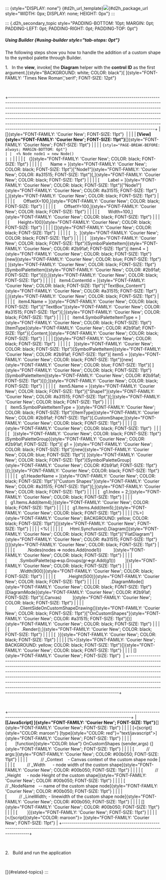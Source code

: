 ::: {style="DISPLAY: none"}
[](ms-xhelp:///?Id=d2h_url_template){#d2h_url_template}![](!package_url!){#d2h_package_url style="WIDTH: 0px; DISPLAY: none; HEIGHT: 0px"}
:::

::: {.d2h_secondary_topic style="PADDING-BOTTOM: 10pt; MARGIN: 0pt; PADDING-LEFT: 0pt; PADDING-RIGHT: 0pt; PADDING-TOP: 0pt"}
##### Using Builder {#using-builder style="tab-stops: 0pt"}

The following steps show you how to handle the addition of a custom shape to the symbol palette through Builder.

1.   In the **view**, invoke[ the **Diagram** helper with the **control** **ID** as the first argument.]{style="BACKGROUND: white; COLOR: black"}[ ]{style="FONT-FAMILY: 'Times New Roman','serif'; FONT-SIZE: 12pt"}

 

+-------------------------------------------------------------------------------------------------------------------------------------------------------------------------------------------------------------------------------------------------------------------------------------------------------------------------------------------------------------------------------------------------------------------------------------------------------------------------------------------------------------------------------------------------------------+
| []{style="FONT-FAMILY: 'Courier New'; FONT-SIZE: 11pt"}                                                                                                                                                                                                                                                                                                                                                                                                                                                                                                     |
|                                                                                                                                                                                                                                                                                                                                                                                                                                                                                                                                                             |
| **[View]{style="FONT-FAMILY: 'Courier New'; FONT-SIZE: 11pt"}**[]{style="FONT-FAMILY: 'Courier New'; FONT-SIZE: 11pt"}                                                                                                                                                                                                                                                                                                                                                                                                                                      |
|                                                                                                                                                                                                                                                                                                                                                                                                                                                                                                                                                             |
| ``` {style="PAGE-BREAK-BEFORE: always; MARGIN-BOTTOM: 6pt"}                                                                                                                                                                                                                                                                                                                                                                                                                                                                                                 |
|  <% Node node1 = new Node()                                                                                                                                                                                                                                                                                                                                                                                                                                                                                                                                 |
| ```                                                                                                                                                                                                                                                                                                                                                                                                                                                                                                                                                         |
|                                                                                                                                                                                                                                                                                                                                                                                                                                                                                                                                                             |
| [   {]{style="FONT-FAMILY: 'Courier New'; COLOR: black; FONT-SIZE: 11pt"}                                                                                                                                                                                                                                                                                                                                                                                                                                                                                   |
|                                                                                                                                                                                                                                                                                                                                                                                                                                                                                                                                                             |
| [       Name = ]{style="FONT-FAMILY: 'Courier New'; COLOR: black; FONT-SIZE: 11pt"}[\"Node1\"]{style="FONT-FAMILY: 'Courier New'; COLOR: #a31515; FONT-SIZE: 11pt"}[,]{style="FONT-FAMILY: 'Courier New'; COLOR: black; FONT-SIZE: 11pt"}                                                                                                                                                                                                                                                                                                                   |
|                                                                                                                                                                                                                                                                                                                                                                                                                                                                                                                                                             |
| [       Label = ]{style="FONT-FAMILY: 'Courier New'; COLOR: black; FONT-SIZE: 11pt"}[\"Node1\"]{style="FONT-FAMILY: 'Courier New'; COLOR: #a31515; FONT-SIZE: 11pt"}[,]{style="FONT-FAMILY: 'Courier New'; COLOR: black; FONT-SIZE: 11pt"}                                                                                                                                                                                                                                                                                                                  |
|                                                                                                                                                                                                                                                                                                                                                                                                                                                                                                                                                             |
| [       OffsetX=100,]{style="FONT-FAMILY: 'Courier New'; COLOR: black; FONT-SIZE: 11pt"}                                                                                                                                                                                                                                                                                                                                                                                                                                                                    |
|                                                                                                                                                                                                                                                                                                                                                                                                                                                                                                                                                             |
| [       OffsetY=100,]{style="FONT-FAMILY: 'Courier New'; COLOR: black; FONT-SIZE: 11pt"}                                                                                                                                                                                                                                                                                                                                                                                                                                                                    |
|                                                                                                                                                                                                                                                                                                                                                                                                                                                                                                                                                             |
| [       Width=100,]{style="FONT-FAMILY: 'Courier New'; COLOR: black; FONT-SIZE: 11pt"}                                                                                                                                                                                                                                                                                                                                                                                                                                                                      |
|                                                                                                                                                                                                                                                                                                                                                                                                                                                                                                                                                             |
| [       Height=100]{style="FONT-FAMILY: 'Courier New'; COLOR: black; FONT-SIZE: 11pt"}                                                                                                                                                                                                                                                                                                                                                                                                                                                                      |
|                                                                                                                                                                                                                                                                                                                                                                                                                                                                                                                                                             |
| []{style="FONT-FAMILY: 'Courier New'; COLOR: black; FONT-SIZE: 11pt"}                                                                                                                                                                                                                                                                                                                                                                                                                                                                                       |
|                                                                                                                                                                                                                                                                                                                                                                                                                                                                                                                                                             |
| [   };  ]{style="FONT-FAMILY: 'Courier New'; COLOR: black; FONT-SIZE: 11pt"}                                                                                                                                                                                                                                                                                                                                                                                                                                                                                |
|                                                                                                                                                                                                                                                                                                                                                                                                                                                                                                                                                             |
| [   ]{style="FONT-FAMILY: 'Courier New'; COLOR: black; FONT-SIZE: 11pt"}[SymbolPaletteItem]{style="FONT-FAMILY: 'Courier New'; COLOR: #2b91af; FONT-SIZE: 11pt"}[ item4 = ]{style="FONT-FAMILY: 'Courier New'; COLOR: black; FONT-SIZE: 11pt"}[new]{style="FONT-FAMILY: 'Courier New'; COLOR: blue; FONT-SIZE: 11pt"}[ ]{style="FONT-FAMILY: 'Courier New'; COLOR: black; FONT-SIZE: 11pt"}[SymbolPaletteItem]{style="FONT-FAMILY: 'Courier New'; COLOR: #2b91af; FONT-SIZE: 11pt"}[();]{style="FONT-FAMILY: 'Courier New'; COLOR: black; FONT-SIZE: 11pt"} |
|                                                                                                                                                                                                                                                                                                                                                                                                                                                                                                                                                             |
| [   item4.ContentId = ]{style="FONT-FAMILY: 'Courier New'; COLOR: black; FONT-SIZE: 11pt"}[\"TextBox_Content\"]{style="FONT-FAMILY: 'Courier New'; COLOR: #a31515; FONT-SIZE: 11pt"}[;]{style="FONT-FAMILY: 'Courier New'; COLOR: black; FONT-SIZE: 11pt"}                                                                                                                                                                                                                                                                                                  |
|                                                                                                                                                                                                                                                                                                                                                                                                                                                                                                                                                             |
| [   item4.Name = ]{style="FONT-FAMILY: 'Courier New'; COLOR: black; FONT-SIZE: 11pt"}[\"TextBox\"]{style="FONT-FAMILY: 'Courier New'; COLOR: #a31515; FONT-SIZE: 11pt"}[;]{style="FONT-FAMILY: 'Courier New'; COLOR: black; FONT-SIZE: 11pt"}                                                                                                                                                                                                                                                                                                               |
|                                                                                                                                                                                                                                                                                                                                                                                                                                                                                                                                                             |
| [   item4.SymbolPaletteItemType = ]{style="FONT-FAMILY: 'Courier New'; COLOR: black; FONT-SIZE: 11pt"}[ItemType]{style="FONT-FAMILY: 'Courier New'; COLOR: #2b91af; FONT-SIZE: 11pt"}[.Content;]{style="FONT-FAMILY: 'Courier New'; COLOR: black; FONT-SIZE: 11pt"}                                                                                                                                                                                                                                                                                         |
|                                                                                                                                                                                                                                                                                                                                                                                                                                                                                                                                                             |
| []{style="FONT-FAMILY: 'Courier New'; COLOR: black; FONT-SIZE: 11pt"}                                                                                                                                                                                                                                                                                                                                                                                                                                                                                       |
|                                                                                                                                                                                                                                                                                                                                                                                                                                                                                                                                                             |
| [   ]{style="FONT-FAMILY: 'Courier New'; COLOR: black; FONT-SIZE: 11pt"}[SymbolPaletteItem]{style="FONT-FAMILY: 'Courier New'; COLOR: #2b91af; FONT-SIZE: 11pt"}[ item5 = ]{style="FONT-FAMILY: 'Courier New'; COLOR: black; FONT-SIZE: 11pt"}[new]{style="FONT-FAMILY: 'Courier New'; COLOR: blue; FONT-SIZE: 11pt"}[ ]{style="FONT-FAMILY: 'Courier New'; COLOR: black; FONT-SIZE: 11pt"}[SymbolPaletteItem]{style="FONT-FAMILY: 'Courier New'; COLOR: #2b91af; FONT-SIZE: 11pt"}[();]{style="FONT-FAMILY: 'Courier New'; COLOR: black; FONT-SIZE: 11pt"} |
|                                                                                                                                                                                                                                                                                                                                                                                                                                                                                                                                                             |
| [   item5.Name = ]{style="FONT-FAMILY: 'Courier New'; COLOR: black; FONT-SIZE: 11pt"}[\"Shape1\"]{style="FONT-FAMILY: 'Courier New'; COLOR: #a31515; FONT-SIZE: 11pt"}[;]{style="FONT-FAMILY: 'Courier New'; COLOR: black; FONT-SIZE: 11pt"}                                                                                                                                                                                                                                                                                                                |
|                                                                                                                                                                                                                                                                                                                                                                                                                                                                                                                                                             |
| [   item5.SymbolPaletteItemType = ]{style="FONT-FAMILY: 'Courier New'; COLOR: black; FONT-SIZE: 11pt"}[ItemType]{style="FONT-FAMILY: 'Courier New'; COLOR: #2b91af; FONT-SIZE: 11pt"}[.CustomShape;]{style="FONT-FAMILY: 'Courier New'; COLOR: black; FONT-SIZE: 11pt"}                                                                                                                                                                                                                                                                                     |
|                                                                                                                                                                                                                                                                                                                                                                                                                                                                                                                                                             |
| []{style="FONT-FAMILY: 'Courier New'; COLOR: black; FONT-SIZE: 11pt"}                                                                                                                                                                                                                                                                                                                                                                                                                                                                                       |
|                                                                                                                                                                                                                                                                                                                                                                                                                                                                                                                                                             |
| [   ]{style="FONT-FAMILY: 'Courier New'; COLOR: black; FONT-SIZE: 11pt"}[SymbolPaletteGroup]{style="FONT-FAMILY: 'Courier New'; COLOR: #2b91af; FONT-SIZE: 11pt"}[ g1 = ]{style="FONT-FAMILY: 'Courier New'; COLOR: black; FONT-SIZE: 11pt"}[new]{style="FONT-FAMILY: 'Courier New'; COLOR: blue; FONT-SIZE: 11pt"}[ ]{style="FONT-FAMILY: 'Courier New'; COLOR: black; FONT-SIZE: 11pt"}[SymbolPaletteGroup]{style="FONT-FAMILY: 'Courier New'; COLOR: #2b91af; FONT-SIZE: 11pt"}[();]{style="FONT-FAMILY: 'Courier New'; COLOR: black; FONT-SIZE: 11pt"}  |
|                                                                                                                                                                                                                                                                                                                                                                                                                                                                                                                                                             |
| [   g1.HeaderName = ]{style="FONT-FAMILY: 'Courier New'; COLOR: black; FONT-SIZE: 11pt"}[\"Custom Shapes\"]{style="FONT-FAMILY: 'Courier New'; COLOR: #a31515; FONT-SIZE: 11pt"}[;]{style="FONT-FAMILY: 'Courier New'; COLOR: black; FONT-SIZE: 11pt"}                                                                                                                                                                                                                                                                                                      |
|                                                                                                                                                                                                                                                                                                                                                                                                                                                                                                                                                             |
| [   g1.Index = 2;]{style="FONT-FAMILY: 'Courier New'; COLOR: black; FONT-SIZE: 11pt"}                                                                                                                                                                                                                                                                                                                                                                                                                                                                       |
|                                                                                                                                                                                                                                                                                                                                                                                                                                                                                                                                                             |
| [   g1.Items.Add(item4);]{style="FONT-FAMILY: 'Courier New'; COLOR: black; FONT-SIZE: 11pt"}                                                                                                                                                                                                                                                                                                                                                                                                                                                                |
|                                                                                                                                                                                                                                                                                                                                                                                                                                                                                                                                                             |
| [   g1.Items.Add(item5);]{style="FONT-FAMILY: 'Courier New'; COLOR: black; FONT-SIZE: 11pt"}                                                                                                                                                                                                                                                                                                                                                                                                                                                                |
|                                                                                                                                                                                                                                                                                                                                                                                                                                                                                                                                                             |
| [%\>]{style="FONT-FAMILY: 'Courier New'; BACKGROUND: yellow; COLOR: black; FONT-SIZE: 11pt"}[]{style="FONT-FAMILY: 'Courier New'; FONT-SIZE: 11pt"}                                                                                                                                                                                                                                                                                                                                                                                                         |
|                                                                                                                                                                                                                                                                                                                                                                                                                                                                                                                                                             |
|     <%{                                                                                                                                                                                                                                                                                                                                                                                                                                                                                                                                                     |
|                                                                                                                                                                                                                                                                                                                                                                                                                                                                                                                                                             |
| [      Html.Syncfusion().Diagram(]{style="FONT-FAMILY: 'Courier New'; COLOR: black; FONT-SIZE: 11pt"}[\"FlatDiagram\"]{style="FONT-FAMILY: 'Courier New'; COLOR: #a31515; FONT-SIZE: 11pt"}[)]{style="FONT-FAMILY: 'Courier New'; COLOR: black; FONT-SIZE: 11pt"}                                                                                                                                                                                                                                                                                           |
|                                                                                                                                                                                                                                                                                                                                                                                                                                                                                                                                                             |
| [          .Nodes(nodes =\> nodes.Add(node1))          ]{style="FONT-FAMILY: 'Courier New'; COLOR: black; FONT-SIZE: 11pt"}                                                                                                                                                                                                                                                                                                                                                                                                                                 |
|                                                                                                                                                                                                                                                                                                                                                                                                                                                                                                                                                             |
| [          .SymbolPalette(sp=\>sp.Groups(gr=\>gr.Add(g1)))        ]{style="FONT-FAMILY: 'Courier New'; COLOR: black; FONT-SIZE: 11pt"}                                                                                                                                                                                                                                                                                                                                                                                                                      |
|                                                                                                                                                                                                                                                                                                                                                                                                                                                                                                                                                             |
| [          .Width(900)]{style="FONT-FAMILY: 'Courier New'; COLOR: black; FONT-SIZE: 11pt"}                                                                                                                                                                                                                                                                                                                                                                                                                                                                  |
|                                                                                                                                                                                                                                                                                                                                                                                                                                                                                                                                                             |
| [          .Height(500)]{style="FONT-FAMILY: 'Courier New'; COLOR: black; FONT-SIZE: 11pt"}                                                                                                                                                                                                                                                                                                                                                                                                                                                                 |
|                                                                                                                                                                                                                                                                                                                                                                                                                                                                                                                                                             |
| [         .DiagramMode(]{style="FONT-FAMILY: 'Courier New'; COLOR: black; FONT-SIZE: 11pt"}[DiagramMode]{style="FONT-FAMILY: 'Courier New'; COLOR: #2b91af; FONT-SIZE: 11pt"}[.Canvas)         ]{style="FONT-FAMILY: 'Courier New'; COLOR: black; FONT-SIZE: 11pt"}                                                                                                                                                                                                                                                                                         |
|                                                                                                                                                                                                                                                                                                                                                                                                                                                                                                                                                             |
| [          .ClientSideOnCustomShapeDrawing(]{style="FONT-FAMILY: 'Courier New'; COLOR: black; FONT-SIZE: 11pt"}[\"OnCustomShapes\"]{style="FONT-FAMILY: 'Courier New'; COLOR: #a31515; FONT-SIZE: 11pt"}[)]{style="FONT-FAMILY: 'Courier New'; COLOR: black; FONT-SIZE: 11pt"}                                                                                                                                                                                                                                                                              |
|                                                                                                                                                                                                                                                                                                                                                                                                                                                                                                                                                             |
| [          .Render();]{style="FONT-FAMILY: 'Courier New'; COLOR: black; FONT-SIZE: 11pt"}                                                                                                                                                                                                                                                                                                                                                                                                                                                                   |
|                                                                                                                                                                                                                                                                                                                                                                                                                                                                                                                                                             |
| [  }]{style="FONT-FAMILY: 'Courier New'; COLOR: black; FONT-SIZE: 11pt"}                                                                                                                                                                                                                                                                                                                                                                                                                                                                                    |
|                                                                                                                                                                                                                                                                                                                                                                                                                                                                                                                                                             |
| [%\>]{style="FONT-FAMILY: 'Courier New'; BACKGROUND: yellow; COLOR: black; FONT-SIZE: 11pt"}[]{style="FONT-FAMILY: 'Courier New'; COLOR: black; FONT-SIZE: 11pt"}                                                                                                                                                                                                                                                                                                                                                                                           |
|                                                                                                                                                                                                                                                                                                                                                                                                                                                                                                                                                             |
| []{style="FONT-FAMILY: 'Courier New'; FONT-SIZE: 11pt"}                                                                                                                                                                                                                                                                                                                                                                                                                                                                                                     |
+-------------------------------------------------------------------------------------------------------------------------------------------------------------------------------------------------------------------------------------------------------------------------------------------------------------------------------------------------------------------------------------------------------------------------------------------------------------------------------------------------------------------------------------------------------------+

 

+-------------------------------------------------------------------------------------------------------------------------------------------+
| **[\[JavaScript\] ]{style="FONT-FAMILY: 'Courier New'; FONT-SIZE: 11pt"}**[]{style="FONT-FAMILY: 'Courier New'; FONT-SIZE: 11pt"}         |
|                                                                                                                                           |
| [\<[script]{style="COLOR: maroon"} [type]{style="COLOR: red"}=\"text/javascript\"\>]{style="FONT-FAMILY: 'Courier New'; FONT-SIZE: 11pt"} |
|                                                                                                                                           |
| [       [function]{style="COLOR: blue"} OnCustomShapes (sender,args) {]{style="FONT-FAMILY: 'Courier New'; FONT-SIZE: 11pt"}              |
|                                                                                                                                           |
| [          // args:]{style="FONT-FAMILY: 'Courier New'; COLOR: #00b050; FONT-SIZE: 11pt"}                                                 |
|                                                                                                                                           |
|               // _Context    - Canvas context of the custom shape node                                                                    |
|                                                                                                                                           |
| [          // \_Width      - node width of the custom shape]{style="FONT-FAMILY: 'Courier New'; COLOR: #00b050; FONT-SIZE: 11pt"}         |
|                                                                                                                                           |
| [          // \_Height     - node Height of the custom shape]{style="FONT-FAMILY: 'Courier New'; COLOR: #00b050; FONT-SIZE: 11pt"}        |
|                                                                                                                                           |
| [          // \_NodeName   -- name of the custom shape node]{style="FONT-FAMILY: 'Courier New'; COLOR: #00b050; FONT-SIZE: 11pt"}         |
|                                                                                                                                           |
| [          // \_LineWidth; - linewidth of the custom shape node]{style="FONT-FAMILY: 'Courier New'; COLOR: #00b050; FONT-SIZE: 11pt"}     |
|                                                                                                                                           |
| []{style="FONT-FAMILY: 'Courier New'; COLOR: #00b050; FONT-SIZE: 11pt"}                                                                   |
|                                                                                                                                           |
| [        }]{style="FONT-FAMILY: 'Courier New'; FONT-SIZE: 11pt"}                                                                          |
|                                                                                                                                           |
| [\</[script]{style="COLOR: maroon"}\> ]{style="FONT-FAMILY: 'Courier New'; FONT-SIZE: 11pt"}                                              |
+-------------------------------------------------------------------------------------------------------------------------------------------+

 

2.   Build and run the application

 

[]{#related-topics}
:::
